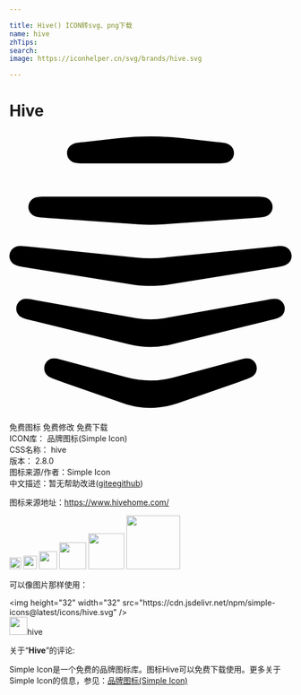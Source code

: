 ```yaml
---

title: Hive() ICON转svg、png下载
name: hive
zhTips: 
search: 
image: https://iconhelper.cn/svg/brands/hive.svg

---
```


# Hive  <small style="font-size: 60%;font-weight: 100"></small>

<div id="svg" class="svg-wrap">
<svg role="img" viewBox="0 0 24 24" xmlns="http://www.w3.org/2000/svg"><title>Hive icon</title><path d="M19.442 21.355c.55-.19.74-.256.99-.373.342-.152.605-.39.605-.818a.846.846 0 00-.605-.813c-.318-.092-.703.042-.99.122l-5.42 1.46a7.808 7.808 0 01-4.057 0l-5.407-1.46c-.287-.08-.672-.214-.99-.122a.847.847 0 00-.605.813c0 .427.263.666.605.818.25.117.44.184.99.373l5.138 1.79c1.491.52 3.104.52 4.601 0zm-9.263-3.224a7.622 7.622 0 003.636 0l8.01-1.967c.507-.122.709-.165.99-.257.354-.116.605-.415.605-.806a.847.847 0 00-.605-.813c-.281-.08-.697.024-.99.08l-8.664 1.545a6.813 6.813 0 01-2.334 0l-8.652-1.545c-.293-.056-.708-.16-.99-.08a.847.847 0 00-.604.813c0 .39.25.69.604.806.282.092.483.135.99.257zM14.75.621a24.43 24.43 0 00-5.511 0L6.495.933c-.294.03-.715.055-.99.14-.28.092-.605.355-.605.807 0 .39.257.702.605.806.281.08.696.074.99.074h11.01c.293 0 .709.006.99-.074a.835.835 0 00.605-.806c0-.452-.324-.715-.605-.807-.275-.085-.697-.11-.99-.14zm6.037 6.767c.3-.019.709-.037.99-.116a.84.84 0 000-1.614c-.281-.085-.69-.073-.99-.073H3.214c-.3 0-.709-.012-.99.073a.84.84 0 000 1.614c.281.079.69.097.99.116l7.808.556c.642.042 1.308.042 1.943 0zm1.62 4.242c.513-.08.708-.104.989-.202.354-.121.605-.409.605-.806a.84.84 0 00-.605-.806c-.28-.086-.69-.019-.99.012l-9.232.929c-.776.079-1.582.079-2.358 0l-9.22-.93c-.3-.03-.715-.097-.99-.011a.84.84 0 00-.605.806c0 .397.25.685.605.806.275.092.476.123.99.202l8.823 1.418c1.038.165 2.12.165 3.158 0Z"/></svg>
</div>
<detail full-name='hive'></detail>

<div class="detail-page">
<p>
<span><span class="badge-success badge">免费图标</span> <span class="badge-success badge">免费修改</span>  <span class="badge-success badge">免费下载</span> </span>
<br/>
<span>
ICON库：
<span class="badge-secondary badge">品牌图标(Simple Icon)</span> 
</span>
<br/>
<span>
CSS名称：
<span class="badge-secondary badge">hive</span> 
</span>

<br/>
<span>
版本：
<span class="badge-secondary badge">2.8.0</span> 
</span>
<br/>
<span>图标来源/作者：<span class="badge-light badge">Simple Icon</span></span> 
<br/>
<span class="zh-detail">中文描述：暂无<span class="help-link"><span>帮助改进</span>(<a href="https://gitee.com/liuwave/icon-helper/edit/master/json/brands/hive.json" target="_blank" rel="noopener noreferrer">gitee</a><a href="https://github.com/liuwave/icon-helper/edit/master/json/brands/hive.json" target="_blank" rel="noopener noreferrer">github</a></span>)</span><br/>
</p>
</div><div class="description description alert alert-light"><p>图标来源地址：<a href="https://www.hivehome.com/" target="_blank" rel="noopener noreferrer">https://www.hivehome.com/</a></p></div>
<div class="alert alert-dark">
<img height="21" width="21" src="https://cdn.jsdelivr.net/npm/simple-icons@latest/icons/hive.svg" />
<img height="24" width="24" src="https://cdn.jsdelivr.net/npm/simple-icons@latest/icons/hive.svg" />
<img height="32" width="32" src="https://cdn.jsdelivr.net/npm/simple-icons@latest/icons/hive.svg" />
<img height="48" width="48" src="https://cdn.jsdelivr.net/npm/simple-icons@latest/icons/hive.svg" />
<img height="64" width="64" src="https://cdn.jsdelivr.net/npm/simple-icons@latest/icons/hive.svg" />
<img height="96" width="96" src="https://cdn.jsdelivr.net/npm/simple-icons@latest/icons/hive.svg" />

</div>
<div>
  <p>可以像图片那样使用：    
  </p>
  <div class="alert alert-primary" style="font-size: 14px">
    &lt;img height="32" width="32" src="https://cdn.jsdelivr.net/npm/simple-icons@latest/icons/hive.svg" /&gt;
    <copy-btn content='<img height="32" width="32" src="https://cdn.jsdelivr.net/npm/simple-icons@latest/icons/hive.svg" />'></copy-btn>
  </div>
  <div class="alert alert-secondary">
    <img height="32" width="32" src="https://cdn.jsdelivr.net/npm/simple-icons@latest/icons/hive.svg" />hive
    <copy-btn content="hive" btn-title="复制图标名称"></copy-btn>
  </div>
</div>
<div class="icon-detail__container">
<p>关于“<b>Hive</b>”的评论:</p>
</div>
<Vssue title="关于“Hive”的评论" />
<div><p>Simple Icon是一个免费的品牌图标库。图标Hive可以免费下载使用。更多关于  Simple Icon的信息，参见：<a target="_blank" href="https://iconhelper.cn/brands.html">品牌图标(Simple Icon)</a>
</p></div>

